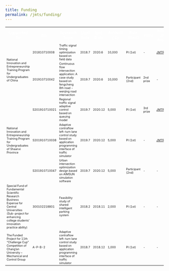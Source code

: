 ```yaml
---
title: Funding
permalink: /jmts/funding/
---
```


<style>
.intro{
font-family:times;
font-size:21px;
}
</style>

<table>
  <tr class="funding2" style="color: #ffffff; font-size: 12px; font-weight: bold;">
    <th>Supported By</th>
    <th>No.</th>
    <th>Research Topic</th>
    <th>Start Date</th>
    <th>End Date</th>
    <th>Amount (￥)</th>
    <th>Role (Sort)</th>
    <th>Prize</th>
    <th>Affiliated JMTR Program</th>
  </tr>
  <tr class="funding1" style="font-size: 9px; font-weight: normal;">
    <td rowspan="2">National Innovation and Entrepreneurship Training Program for Undergraduates of China</td>
    <td>201810710008</td>
    <td>Traffic signal timing optimization based on field data</td>
    <td>2018.7</td>
    <td>2020.6</td>
    <td>10,000</td>
    <td>PI (1st)</td>
    <td>-</td>
    <td><a href="https://yunqing-jia.github.io/JTRC/jmtr/thesis/#JMTR_2021">JMTR_2021</a></td>
  </tr>
  <tr class="funding1" style="font-size: 9px; font-weight: normal;">
    <td>201910710042</td>
    <td>Continuous flow intersection application: A case study based on fengcheng 8th road - wenjing road intersection</td>
    <td>2019.7</td>
    <td>2020.6</td>
    <td>10,000</td>
    <td>Participant (2nd)</td>
    <td>2nd prize</td>
    <td>-</td>
  </tr>
  <tr class="funding1" style="font-size: 9px; font-weight: normal;">
    <td rowspan="3">National Innovation and Entrepreneurship Training Program for Undergraduates of  Shaanxi Province</td>
    <td>S201910710021</td>
    <td>Regional traffic signal adaptive control based on queuing model</td>
    <td>2019.7</td>
    <td>2020.12</td>
    <td>5,000</td>
    <td>PI (1st)</td>
    <td>3rd prize</td>
    <td><a href="https://yunqing-jia.github.io/JTRC/jmtr/thesis/#JMTR_2020">JMTR_2020</a></td>
  </tr>
  <tr class="funding1" style="font-size: 9px; font-weight: normal;">
    <td>S201910710038</td>
    <td>Adaptive contraflow left-turn lane control study based on application programming interface of traffic simulator</td>
    <td>2019.7</td>
    <td>2020.12</td>
    <td>5,000</td>
    <td>PI (1st)</td>
    <td>-</td>
    <td><a href="https://yunqing-jia.github.io/JTRC/jmtr/thesis/#JMTR_2019">JMTR_2019</a></td>
  </tr>
  <tr class="funding1" style="font-size: 9px; font-weight: normal;">
    <td>S201910710047</td>
    <td>Urban intersection optimization design based on AIMSUN simulation software</td>
    <td>2019.7</td>
    <td>2020.12</td>
    <td>5,000</td>
    <td>Participant (2nd)</td>
    <td>-</td>
    <td>-</td>
  </tr>
  <tr class="funding1" style="font-size: 9px; font-weight: normal;">
    <td>Special Fund of Fundamental Scientific Research Business Expense for Central Universities (Sub-project for enhancing college students' innovation practice ability)</td>
    <td>300102218801</td>
    <td>Feasibility study of shared intelligent parking system</td>
    <td>2018.2</td>
    <td>2018.11</td>
    <td>2,000</td>
    <td>PI (1st)</td>
    <td>-</td>
    <td>-</td>
  </tr>
  <tr class="funding1" style="font-size: 9px; font-weight: normal;">
    <td>The Funded Project for 11th “Challenge Cup” Competition of Chang’an University – Mechanical and Control Group</td>
    <td>A-P-B-2</td>
    <td>Adaptive contraflow left-turn lane control study based on application programming interface of traffic simulator</td>
    <td>2018.7</td>
    <td>2018.12</td>
    <td>1,000</td>
    <td>PI (1st)</td>
    <td>-</td>
    <td>-</td>
  </tr>
</table>






